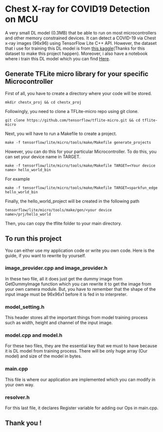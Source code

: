 # Chest X-ray for COVID19 Detection on MCU

A very small DL model (0.3MB) that be able to run on most microcontrollers and other memory constrained devices. 
It can detect a COVID-19 via Chest x-ray images (96x96) using TensorFlow Lite C++ API.
However, the dataset that i use for training this DL model is from [this kaggle](https://www.kaggle.com/datasets/andyczhao/covidx-cxr2)(Thanks for this dataset to make this project happen). Moreover, i also have a notebook where i train this DL model which you can find [Here](https://www.kaggle.com/code/jonaspptawat/covid-x-ray-using-small-model-0-3mb-83-acc).

## Generate TFLite micro library for your specific Microcontroller

First of all, you have to create a directory where your code will be stored.
```console
mkdir chestx_proj && cd chestx_proj
```
Followingly, you need to clone a TFLite-micro repo using git clone.
```console
git clone https://github.com/tensorflow/tflite-micro.git && cd tflite-micro
```
Next, you will have to run a Makefile to create a project.
```console
make -f tensorflow/lite/micro/tools/make/Makefile generate_projects
```
However, you can do this for your particular Microcontroller. To do this, you can set your device name in TARGET.
```console
make -f tensorflow/lite/micro/tools/make/Makefile TARGET=<Your device name> hello_world_bin
```
For example
```console
make -f tensorflow/lite/micro/tools/make/Makefile TARGET=sparkfun_edge hello_world_bin
```
Finally, the hello_world_project will be created in the following path
```console
tensorflow/lite/micro/tools/make/gen/<your device name>/prj/hello_world
```
Then, you can copy the tflite folder to your main directory.

## To run this project
You can either use my application code or write you own code. Here is the guide, if you want to rewrite by yourself.

### image_provider.cpp and image_provider.h
In these two file, all it does just get the dummy image from GetDummyImage function which you can rewrite it to get the image from your own camera module.
But, you have to remember that the shape of the input image must be 96x96x1 before it is fed in to interpreter.

### model_setting.h
This header stores all the important things from model training process such as width, height and channel of the input image.

### model.cpp and model.h
For these two files, they are the essential key that we must to have because it is DL model from training process.
There will be only huge array (Our model) and size of the model in bytes.

### main.cpp
This file is where our application are implemented which you can modify in your own way.

### resolver.h
For this last file, it declares Register variable for adding our Ops in main.cpp.

## Thank you !

